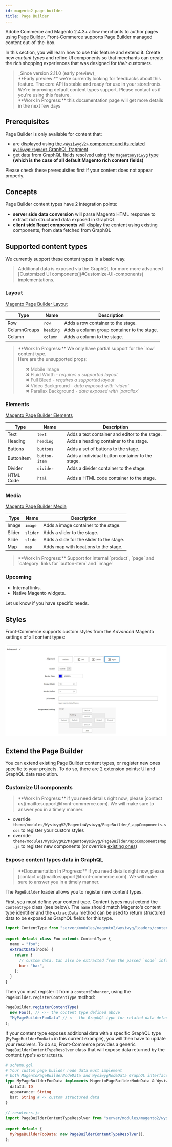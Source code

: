 ```yaml
---
id: magento2-page-builder
title: Page Builder
---
```


Adobe Commerce and Magento 2.4.3+ allow merchants to author pages using [Page Builder](https://magento.com/products/magento-commerce/page-builder). Front-Commerce supports Page Builder managed content out-of-the-box.

In this section, you will learn how to use this feature and extend it. Create new _content types_ and refine UI components so that merchants can create the rich shopping experiences that was designed for _their_ customers.

<blockquote class="feature--new">
_Since version 2.11.0 (early preview)_
<br>
**Early preview:** we're currently looking for feedbacks about this feature. The core API is stable and ready for use in your storefronts. We're improving default content types support. Please contact us if you're using this feature.
<br>
**Work In Progress:** this documentation page will get more details in the next few days
</blockquote>

## Prerequisites

Page Builder is only available for content that:

- are displayed using [the `<WysiwygV2>` component and its related `WysiwygFragment` GraphQL fragment](/docs/advanced/theme/wysiwyg.html#lt-WysiwygV2-gt-usage)
- get data from GraphQL fields resolved using [the `MagentoWysiwyg` type](/docs/advanced/theme/wysiwyg-platform.html#MagentoWysiwyg) **(which is the case of all default Magento rich content fields)**

Please check these prerequisites first if your content does not appear properly.

## Concepts

Page Builder content types have 2 integration points:

- **server side data conversion** will parse Magento HTML response to extract rich structured data exposed in GraphQL
- **client side React components** will display the content using existing components, from data fetched from GraphQL

## Supported content types

We currently support these content types in a basic way.

<blockquote class="info">
Additional data is exposed via the GraphQL for more more advanced [Customized UI components](#Customize-UI-components) implementations.
</blockquote>

### Layout

[Magento Page Builder Layout](https://docs.magento.com/user-guide/cms/page-builder-layout.html)

| Type         | Name      | Description                                 |
| ------------ | --------- | ------------------------------------------- |
| Row          | `row`     | Adds a row container to the stage.          |
| ColumnGroups | `heading` | Adds a column group container to the stage. |
| Column       | `column`  | Adds a column to the stage.                 |

<blockquote class="wip">
 **Work In Progress:** We only have partial support for the `row` content type. <br />
 Here are the unsupported props: 
  <ul style="list-style:none;margin-bottom:0;opacity:0.75;">
    <li>✖ Mobile Image</li>
    <li>✖ Fluid Width <i>- requires a supported layout</i></li>
    <li>✖ Full Bleed <i>- requires a supported layout</i></li>
    <li>✖ Video Background <i>- data exposed with `video`</i></li>
    <li style="margin-bottom:0;">✖ Parallax Background <i>- data exposed with `parallax`</i></li>
  </ul>
</blockquote>

### Elements

[Magento Page Builder Elements](https://docs.magento.com/user-guide/cms/page-builder-elements.html)

| Type       | Name          | Description                                      |
| ---------- | ------------- | ------------------------------------------------ |
| Text       | `text`        | Adds a text container and editor to the stage.   |
| Heading    | `heading`     | Adds a heading container to the stage.           |
| Buttons    | `buttons`     | Adds a set of buttons to the stage.              |
| ButtonItem | `button-item` | Adds a individual button container to the stage. |
| Divider    | `divider`     | Adds a divider container to the stage.           |
| HTML Code  | `html`        | Adds a HTML code container to the stage.         |

### Media

[Magento Page Builder Media](https://docs.magento.com/user-guide/cms/page-builder-media.html)

| Type   | Name     | Description                               |
| ------ | -------- | ----------------------------------------- |
| Image  | `image`  | Adds a image container to the stage.      |
| Slider | `slider` | Adds a slider to the stage.               |
| Slide  | `slide`  | Adds a slide for the slider to the stage. |
| Map    | `map`    | Adds map with locations to the stage.     |

<blockquote class="wip">
 **Work In Progress:** Support for internal `product`, `page` and `category` links for `button-item` and `image`
</blockquote>

### Upcoming

- Internal links.
- Native Magento widgets.

Let us know if you have specific needs.

## Styles

Front-Commerce supports custom styles from the _Advanced_ Magento settings of all content types:

![Advanced styles Magento settings](./assets/page-builder-advanced-styles.jpg)

## Extend the Page Builder

You can extend existing Page Builder content types, or register new ones specific to your projects. To do so, there are 2 extension points: UI and GraphQL data resolution.

### Customize UI components

<blockquote class="wip">
**Work In Progress:** if you need details right now, please <span class="intercom-launcher">[contact us](mailto:support@front-commerce.com)</span>. We will make sure to answer you in a timely manner.
</blockquote>

- override `theme/modules/WysiwygV2/MagentoWysiwyg/PageBuilder/_appComponents.scss` to register your custom styles
- override `theme/modules/WysiwygV2/MagentoWysiwyg/PageBuilder/appComponentsMap.js` to register new components (or override [existing ones](https://gitlab.com/front-commerce/front-commerce/blob/main/src/web/theme/modules/WysiwygV2/MagentoWysiwyg/PageBuilder/index.js))

<!-- Override GraphQL fragment too (not yet externalized in a specific fragment FC code) -->

### Expose content types data in GraphQL

<blockquote class="wip">
**Documentation In Progress:** if you need details right now, please <span class="intercom-launcher">[contact us](mailto:support@front-commerce.com)</span>. We will make sure to answer you in a timely manner.
</blockquote>

The `PageBuilder` loader allows you to register new content types.

First, you must define your content type. Content types must extend the `ContentType` class (see below). The `name` should match Magento's content type identifier and the `extractData` method can be used to return structured data to be exposed as GraphQL fields for this type.

```javascript
import ContentType from "server/modules/magento2/wysiwyg/loaders/content-types/ContentType";

export default class Foo extends ContentType {
  name = "foo";
  extractData(node) {
    return {
      // custom data. Can also be extracted from the passed `node` information
      bar: "baz",
    };
  }
}
```

Then you must register it from a `contextEnhancer`, using the `PageBuilder.registerContentType` method:

```javascript
PageBuilder.registerContentType(
  new Foo(), // <-- the content type defined above
  "MyPageBuilderFooData" // <-- the GraphQL type for related data default to MagentoPageBuilderDefaultData (if no additional data)
);
```

If your content type exposes additional data with a specific GraphQL type (`MyPageBuilderFooData` in this current example), you will then have to update your resolvers. To do so, Front-Commerce provides a generic `PageBuilderContentTypeResolver` class that will expose data returned by the content type's `extractData`.

```graphql
# schema.gql
# Your custom page builder node data must implement
# both MagentoPageBuilderNodeData and WysiwygNodeData GraphQL interfaces
type MyPageBuilderFooData implements MagentoPageBuilderNodeData & WysiwygNodeData {
  dataId: ID
  appearance: String
  bar: String # <- custom structured data
}
```

```javascript
// resolvers.js
import PageBuilderContentTypeResolver from "server/modules/magento2/wysiwyg/graphql/PageBuilderContentTypeResolver";

export default {
  MyPageBuilderFooData: new PageBuilderContentTypeResolver(),
};
```

<!-- TODO: document advanced usage of custom resolver -->
